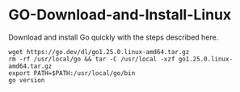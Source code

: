 # GO-Download-and-Install-Linux
Download and install Go quickly with the steps described here.

```
wget https://go.dev/dl/go1.25.0.linux-amd64.tar.gz
rm -rf /usr/local/go && tar -C /usr/local -xzf go1.25.0.linux-amd64.tar.gz
export PATH=$PATH:/usr/local/go/bin
go version
```
